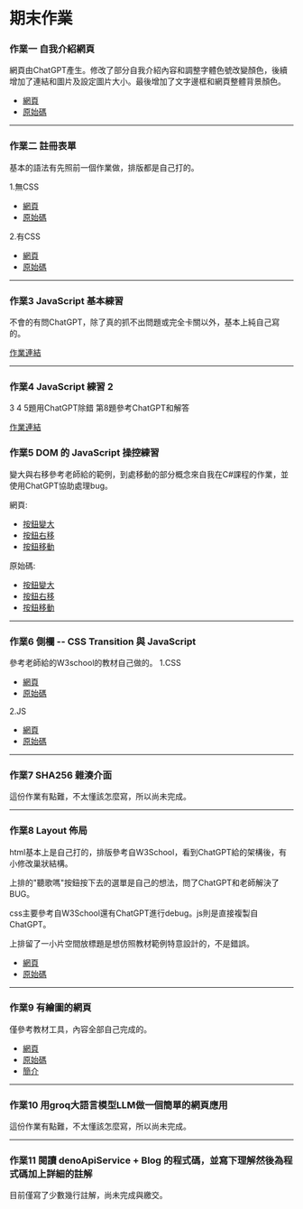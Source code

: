 # 期末作業
### 作業一 自我介紹網頁

網頁由ChatGPT產生。修改了部分自我介紹內容和調整字體色號改變顏色，後續增加了連結和圖片及設定圖片大小。最後增加了文字邊框和網頁整體背景顏色。

* [網頁](https://zerorezerorezero.github.io/wp/html/ChatGPTselfIntroduction.html)
* [原始碼](https://github.com/zerorezerorezero/wp/blob/master/html/ChatGPTselfIntroduction.html)

---
### 作業二 註冊表單
基本的語法有先照前一個作業做，排版都是自己打的。

1.無CSS
* [網頁](https://zerorezerorezero.github.io/wp/html/loginpagebefore.html)
* [原始碼](https://github.com/zerorezerorezero/wp/blob/master/html/loginpagebefore.html)

2.有CSS
* [網頁](https://zerorezerorezero.github.io/wp/html/loginpage.html)
* [原始碼](https://github.com/zerorezerorezero/wp/blob/master/html/loginpage.html)

---

### 作業3 JavaScript 基本練習
不會的有問ChatGPT，除了真的抓不出問題或完全卡關以外，基本上純自己寫的。

[作業連結](https://github.com/zerorezerorezero/wp/tree/master/javascript/HW3)

---
### 作業4 JavaScript 練習 2
3 4 5題用ChatGPT除錯 第8題參考ChatGPT和解答

[作業連結](https://github.com/zerorezerorezero/wp/tree/master/javascript/HW4)

### 作業5 DOM 的 JavaScript 操控練習
變大與右移參考老師給的範例，到處移動的部分概念來自我在C#課程的作業，並使用ChatGPT協助處理bug。

網頁:
* [按鈕變大](https://zerorezerorezero.github.io/wp/javascript/HW5/BB.html)
* [按鈕右移](https://zerorezerorezero.github.io/wp/javascript/HW5/BR.html)
* [按鈕移動](https://zerorezerorezero.github.io/wp/javascript/HW5/BM.html)

原始碼:
* [按鈕變大](https://github.com/zerorezerorezero/wp/blob/master/javascript/HW5/BB.html)
* [按鈕右移](https://github.com/zerorezerorezero/wp/blob/master/javascript/HW5/BR.html)
* [按鈕移動](https://github.com/zerorezerorezero/wp/blob/master/javascript/HW5/BM.html)
---
### 作業6 側欄 -- CSS Transition 與 JavaScript
參考老師給的W3school的教材自己做的。
1.CSS
* [網頁](https://zerorezerorezero.github.io/wp/javascript/HW6/CSSTrans.html)
* [原始碼](https://github.com/zerorezerorezero/wp/blob/master/javascript/HW6/CSSTrans.html)

2.JS
* [網頁](https://zerorezerorezero.github.io/wp/javascript/HW6/JSTrans.html)
* [原始碼](https://github.com/zerorezerorezero/wp/blob/master/javascript/HW6/JSTrans.html)
---
### 作業7 SHA256 雜湊介面
這份作業有點難，不太懂該怎麼寫，所以尚未完成。

---
### 作業8 Layout 佈局
html基本上是自己打的，排版參考自W3School，看到ChatGPT給的架構後，有小修改巢狀結構。

上排的"聽歌嗎"按鈕按下去的選單是自己的想法，問了ChatGPT和老師解決了BUG。

css主要參考自W3School還有ChatGPT進行debug。js則是直接複製自ChatGPT。

上排留了一小片空間放標題是想仿照教材範例特意設計的，不是錯誤。
* [網頁](https://zerorezerorezero.github.io/wp/javascript/HW8/Layout.html)
* [原始碼](https://github.com/zerorezerorezero/wp/tree/master/javascript/HW8)
---

### 作業9 有繪圖的網頁
僅參考教材工具，內容全部自己完成的。
* [網頁](https://zerorezerorezero.github.io/wp/javascript/HW9/I%20can't%20draw.html)
* [原始碼](https://github.com/zerorezerorezero/wp/tree/master/javascript/HW9)
* [簡介](https://github.com/zerorezerorezero/wp/blob/master/javascript/HW9/README.md)

---
### 作業10 用groq大語言模型LLM做一個簡單的網頁應用
這份作業有點難，不太懂該怎麼寫，所以尚未完成。

---
### 作業11 閱讀 denoApiService + Blog 的程式碼，並寫下理解然後為程式碼加上詳細的註解
目前僅寫了少數幾行註解，尚未完成與繳交。